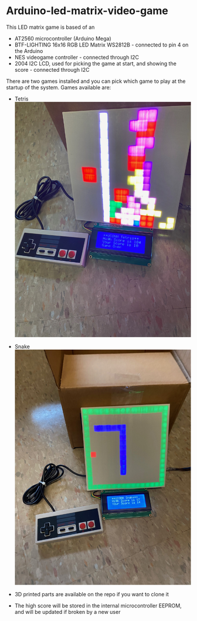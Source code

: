 # Arduino-led-matrix-video-game
This LED matrix game is based of an 
- AT2560 microcontroller (Arduino Mega)
- BTF-LIGHTING 16x16 RGB LED Matrix WS2812B - connected to pin 4 on the Arduino
- NES videogame controller - connected through I2C
- 2004 I2C LCD, used for picking the game at start, and showing the score - connected through I2C

There are two games installed and you can pick which game to play at the startup of the system. Games available are:
- Tetris
![Image of Tetris](https://github.com/ABraik-bit/Arduino-led-matrix-video-game/blob/master/Tetris.jpeg)
- Snake 
![Image of Snake](https://github.com/ABraik-bit/Arduino-led-matrix-video-game/blob/master/Snake.jpeg)


- 3D printed parts are available on the repo if you want to clone it
- The high score will be stored in the internal microcontroller EEPROM, and will be updated if broken by a new user

